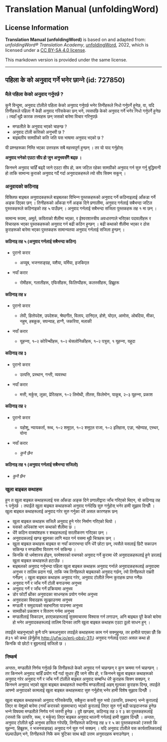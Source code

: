 # Translation Manual (unfoldingWord)

## License Information

**Translation Manual (unfoldingWord)** is based on and adapted from: _unfoldingWord® Translation Academy_, [unfoldingWord](https://unfoldingword.org/utw), 2022, which is licensed under a [CC BY-SA 4.0 license](https://creativecommons.org/licenses/by-sa/4.0/legalcode.en).

This markdown version is provided under the same license.



--------------------------------

## पहिला के को अनुवाद गर्ने भनेर छान्‍ने (id: 727850)

### मैले पहिला केको अनुवाद गर्नुपर्छ ?

कुनै विन्दुमा, अनुवाद टोलीले पहिला केको अनुवाद गर्नुपर्छ भनेर तिनीहरूले निधो गर्नुपर्ने हुनेछ, वा, यदि तिनीहरूले पहिला नै केही अनुवाद गरिसकेका छन् भने, त्यसपछि केको अनुवाद गर्ने भनेर निधो गर्नुपर्ने हुनेछ । त्यहाँ थुप्रै कारक तत्त्वहरू छन् जसको बारेमा विचार गरिनुपर्छः

* मण्‍डलीले के अनुवाद भएको चाहन्छ ?
* अनुवाद टोली कत्तिको अनुभवी छ ?
* बाइबलीय सामग्रीको कति जति यस भाषामा अनुवाद भएको छ ?

यी प्रश्‍नहरूका निम्ति भएका उत्तरहरू सबै महत्त्वपूर्ण हुन्छन् । तर यो याद गर्नुहोस्ः

**अनुवाद भनेको एउटा सीप हो जुन अनुभवसँगै बढ्छ ।**

किनभने अनुवाद चाहिँ बढ्दै जाने एउटा सीप हो, कम जटिल रहेका सामग्रीको अनुवाद गर्न सुरु गर्नु बुद्धिमानी हो ताकि सामान्य कुराको अनुवाद गर्दै गर्दा अनुवादकहरूले त्यो सीप सिक्‍न सकून् ।

### अनुवादको कठिनाइ

विक्‍लिफ बाइबल अनुवादकहरूले बाइबलका विभिन्‍न पुस्तकहरूको अनुवाद गर्ने कठिनाइलाई आँकडा गर्ने अङ्क दिएका छन् । तिनीहरूको आँकडा गर्ने अङ्क दिने प्रणालीमा, अनुवाद गर्नलाई सबैभन्दा जटिल पुस्तकहरूले कठिनाइको तह ५ पाउँछन् । अनुवाद गर्नलाई सबैभन्दा सजिला पुस्तकहरू तह १ मा छन् ।

सामान्य रूपमा, अमूर्त, कविताको शैलीमा भएका, र ईश्‍वरशास्‍त्रीय अवधारणाले भरिएका पदावलीहरू र विचारहरू भएका पुस्तकहरूको अनुवाद गर्न बढी कठिन हुन्छन् । बढी कथाको शैलीमा भएका र ठोस कुराहरूको बारेमा भएका पुस्तकहरू सामान्यतया अनुवाद गर्नलाई सजिला हुन्छन् ।

#### कठिनाइ तह ५ (अनुवाद गर्नलाई सबैभन्दा कठिन)

* पुरानो करार

    + अय्यूब, भजनसङ्ग्रह, यशैया, यर्मिया, इजकिएल
* नयाँ करार

    + रोमीहरू, गलातीहरू, एफिसीहरू, फिलिप्‍पीहरू, कलस्‍सीहरू, हिब्रूहरू

#### कठिनाइ तह ४

* पुरानो करार

    + लेवी, हितोपदेश, उपदेशक, श्रेष्‍ठगीत, विलाप, दानिएल, होशे, योएल, आमोस, ओबदिया, मीका, नहुम, हबकूक, सपन्याह, हाग्‍गै, जकरिया, मलाकी
* नयाँ करार

    + यूहन्‍ना, १–२ कोरिन्थीहरू, १–२ थेसलोनिकीहरू, १–२ पत्रुस, १ यूहन्‍ना, यहूदा

#### कठिनाइ तह ३

* पुरानो करार

    + उत्पत्ति, प्रस्थान, गन्ती, व्यवस्था
* नयाँ करार

    + मत्ती, मर्कुस, लूका, प्रेरितहरू, १–२ तिमोथी, तीतस, फिलेमोन, याकूब, २–३ यूहन्‍ना, प्रकाश

#### कठिनाइ तह २

* पुरानो करार

    + यहोशू, न्यायकर्ता, रूथ, १–२ शमूएल, १–२ शमूएल राजा, १–२ इतिहास, एज्रा, नहेम्याह, एस्थर, योना
* नयाँ करार

    + *कुनै छैन*

#### कठिनाइ तह १ (अनुवाद गर्नलाई सबैभन्दा सजिलो)

* *कुनै छैन*

### खुला बाइबल कथाहरू

हुन त खुला बाइबल कथाहरूलाई यस आँकडा अङ्क दिने प्रणालीद्वारा जाँच गरिएको थिएन, यो कठिनाइ तह १ पर्नुपर्छ । तपाईंले खुला बाइबल कथाहरूको अनुवाद गर्नदेखि सुरु गर्नुहोस् भनेर हामी सुझाव दिन्छौँ । खुला बाइबल कथाहरूलाई अनुवाद गरेर सुरु गर्नुका धेरै असल कारणहरू छन्ः

* खुला बाइबल कथाहरू सजिलै अनुवाद हुने गरेर निर्माण गरिएको थियो ।
* यसको अधिकांश भाग कथाको शैलीमा छ ।
* धैरै कठिन वाक्यांशहरू र शब्दहरूलाई सरलीकरण गरिएका छन् ।
* अनुवादकलाई खण्‍ड बुझ्‍नका लागि मदत गर्न यसमा थुप्रै चित्रहरू छन् ।
* खुला बाइबल कथाहरू बाइबल वा नयाँ करारभन्दा पनि धेरै छोटा छन्, त्यसैले यसलाई छिटै सकाउन सकिन्छ र मण्‍डलीमा वितरण गर्न सकिन्छ ।
* किनकि यो धर्मशास्‍त्र होइन, परमेश्‍वरको वचनको अनुवाद गर्ने कुरामा धेरै अनुवादकहरूलाई हुने डरलाई खुला बाइबल कथाहरूले हटाउँछ ।
* बाइबलको अनुवाद गर्नुभन्दा पहिला खुला बाइबल कथाहरू अनुवाद गर्नाले अनुवादकहरूलाई अनुवादमा अनुभव र तालिम प्रदान गर्छ, ताकि जब तिनीहरूले बाइबलको अनुवाद गर्छन्, त्यो तिनीहरूले राम्ररी गर्नेछन् । खुला बाइबल कथाहरू अनुवाद गरेर, अनुवाद टोलीले निम्‍न कुराहरू प्राप्‍त गर्नेछः
* अनुवाद गर्ने र जाँच गर्ने टोली बनाउनमा अनुभव
* अनुवाद गर्ने र जाँच गर्ने प्रक्रियामा अनुभव
* डोर फोर्टी थ्रीका अनुवादका साधनहरू प्रयोग गर्नमा अनुभव
* अनुवादका विवादहरू सुल्झाउनमा अनुभव
* मण्‍डली र समुदायको सहभागिता पाउनमा अनुभव
* सामग्रीको प्रकाशन र वितरण गर्नमा अनुभव
* मण्‍डलीलाई सिकाउन, हराएकाहरूलाई सुसमाचारमा विश्‍वास गर्न लगाउन, अनि बाइबल पूरै केको बारेमा हो भनेर अनुवादकहरूलाई तालिम दिनका लागि खुला बाइबल कथाहरू एउटा ठूलो साधन हुन् ।

तपाईंले चाहनुभएको कुनै पनि क्रमअनुसार तपाईंले कथाहरूमा काम गर्न सक्‍नुहुन्छ, तर हामीले पाएका छौँ कि \#३१ को कथा (हेर्नुहोस् http://ufw.io/en\-obs\-31\) अनुवाद गर्नलाई एउटा असल कथा हो किनकि यो छोटो र बुझ्‍नलाई सजिलो छ ।

### निष्‍कर्ष

अन्ततः, मण्‍डलीले निर्णय गर्नुपर्छ कि तिनीहरूले केको अनुवाद गर्न चाहन्छन् र कुन क्रममा गर्न चाहन्छन् । तर किनभने अनुवाद चाहिँ प्रयोग गर्दै गर्दा सुधार हुँदै जाने सीप हो, र किनभने खुला बाइबल कथाहरूको अनुवाद गरेर अनुवाद गर्ने र जाँच गर्ने टोलीले बाइबल अनुवाद सम्बन्धि धेरै कुराहरू सिक्‍न सक्‍छन्, र किनभने अनुवाद भएको खुला बाइबल कथाहरूले स्थानीय मण्‍डलीलाई अहम् मूल्यका कुराहरू दिन्छ, तपाईंले आफ्‍नो अनुवादको कामलाई खुला बाइबल कथाहरूबाट सुरु गर्नुहोस् भनेर हामी विशेष सुझाव दिन्छौँ ।

खुला बाइबल कथाहरूको अनुवाद गरिसकेपछि, सबैकुरा कसरी सुरु भयो (उत्पत्ति, प्रस्थान) भन्‍ने कुरालाई लिएर वा येशूको बारेमा (नयाँ करारको सुसमाचार) भएको कुरालाई लिएर सुरु गर्नु बढी फाइदाजनक हुनेछ भन्‍ने विषयमा मण्‍डलीले निर्णय गर्न जरुरी हुनेछ । दुवै खण्‍डमा, कठिनाइ तह २ र ३ का पुस्तकहरूलाई (जस्तो कि उत्पत्ति, रूथ, र मर्कुस) लिएर बाइबल अनुवाद थालनी गर्नलाई हामी सुझाव दिन्छौँ । अन्ततः, अनुवाद टोलीले थुप्रै अनुभव हासिल गरेपछि, तिनीहरूले कठिनाइ तह ४ र ५ का पुस्तकहरूको (जस्तो कि यूहन्‍ना, हिब्रूहरू, र भजनसङ्ग्रह) अनुवाद गर्न सुरु गर्न सक्‍छन् । यदि अनुवाद टोलीले यस कार्यतालिकालाई पछ्याउँछन् भने, तिनीहरूले निकै कम त्रुटिका साथ बढी उत्तम अनुवादहरू बनाउनेछन् ।


